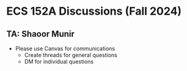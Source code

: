 # ECS 152A Discussions (Fall 2024)

## TA: Shaoor Munir
- Please use Canvas for communications
  - Create threads for general questions
  - DM for individual questions
